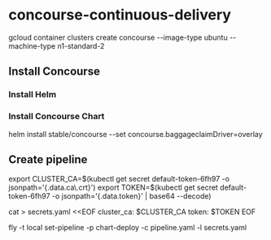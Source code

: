 # concourse-continuous-delivery

gcloud container clusters create concourse --image-type ubuntu --machine-type n1-standard-2

## Install Concourse
### Install Helm


### Install Concourse Chart
helm install stable/concourse --set concourse.baggageclaimDriver=overlay

## Create pipeline
export CLUSTER_CA=$(kubectl get secret default-token-6fh97 -o jsonpath='{.data.ca\.crt}')
export TOKEN=$(kubectl get secret default-token-6fh97 -o jsonpath='{.data.token}' | base64 --decode)

cat > secrets.yaml <<EOF
cluster_ca: $CLUSTER_CA
token: $TOKEN
EOF

fly -t local set-pipeline -p chart-deploy -c pipeline.yaml -l secrets.yaml